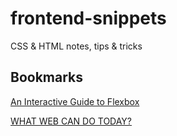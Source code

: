 # frontend-snippets

CSS & HTML notes, tips & tricks

## Bookmarks

[An Interactive Guide to Flexbox](https://www.joshwcomeau.com/css/interactive-guide-to-flexbox/)

[WHAT WEB CAN DO TODAY?](https://whatwebcando.today/)
